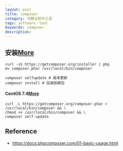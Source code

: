```yaml
---
layout: post
title: composer
category: 书籍与软件工具
tags: software／tool
keywords: composer
description: 
---
```


## 安装[More](https://docs.phpcomposer.com/01-basic-usage.html)

```
curl -sS https://getcomposer.org/installer | php
mv composer.phar /usr/local/bin/composer

composer selfupdate # 版本更新
composer install # 安装依赖包
```

#### CentOS 7.4[More](https://slimkit.github.io/plus/guide/installation/install-plus.html#%E5%88%9B%E5%BB%BA%E6%95%B0%E6%8D%AE%E5%BA%93)

```
curl -L https://getcomposer.org/composer.phar > /usr/local/bin/composer && \
chmod +x /usr/local/bin/composer && \
composer self-update
```


## Reference

* <https://docs.phpcomposer.com/01-basic-usage.html>